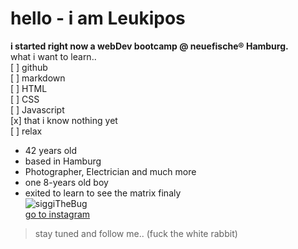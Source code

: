 # hello - i am Leukipos<br>
**i started right now a webDev bootcamp @ neuefische® Hamburg.**
<br>
what i want to learn..<br>
[ ] github<br>
[ ] markdown<br>
[ ] HTML<br>
[ ] CSS<br>
[ ] Javascript<br>
[x] that i know nothing yet<br>
[ ] relax<br>

- 42 years old
- based in Hamburg
- Photographer, Electrician and much more
- one 8-years old boy
- exited to learn to see the matrix finaly<br>
![siggiTheBug](https://img.fotocommunity.com/siggi-the-bug-74b82588-0ce6-40c7-94e3-4a04ab0d80b1.jpg?height=300)<br>
[go to instagram](https://www.instagram.com/lx_zippel/)

> stay tuned and follow me.. (fuck the white rabbit)
